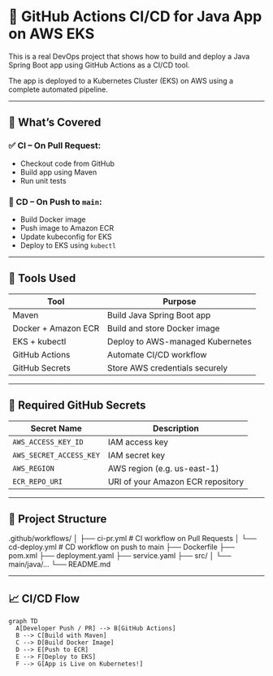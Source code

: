 # 🚀 GitHub Actions CI/CD for Java App on AWS EKS

This is a real DevOps project that shows how to build and deploy a Java Spring Boot app using GitHub Actions as a CI/CD tool.

The app is deployed to a Kubernetes Cluster (EKS) on AWS using a complete automated pipeline.

---

## 📌 What’s Covered

### ✅ CI – On Pull Request:
- Checkout code from GitHub
- Build app using Maven
- Run unit tests

### 🚀 CD – On Push to `main`:
- Build Docker image
- Push image to Amazon ECR
- Update kubeconfig for EKS
- Deploy to EKS using `kubectl`

---

## 🧰 Tools Used

| Tool               | Purpose                                |
|--------------------|----------------------------------------|
| Maven              | Build Java Spring Boot app             |
| Docker + Amazon ECR| Build and store Docker image           |
| EKS + kubectl      | Deploy to AWS-managed Kubernetes       |
| GitHub Actions     | Automate CI/CD workflow                |
| GitHub Secrets     | Store AWS credentials securely         |

---

## 🔐 Required GitHub Secrets

| Secret Name             | Description                       |
|-------------------------|-----------------------------------|
| `AWS_ACCESS_KEY_ID`     | IAM access key                    |
| `AWS_SECRET_ACCESS_KEY` | IAM secret key                    |
| `AWS_REGION`            | AWS region (e.g. us-east-1)       |
| `ECR_REPO_URI`          | URI of your Amazon ECR repository |

---

## 📁 Project Structure


.github/workflows/ │ ├── ci-pr.yml # CI workflow on Pull Requests │ └── cd-deploy.yml # CD workflow on push to main ├── Dockerfile ├── pom.xml ├── deployment.yaml ├── service.yaml ├── src/ │ └── main/java/... └── README.md


---

## 📈 CI/CD Flow

```mermaid
graph TD
  A[Developer Push / PR] --> B[GitHub Actions]
  B --> C[Build with Maven]
  C --> D[Build Docker Image]
  D --> E[Push to ECR]
  E --> F[Deploy to EKS]
  F --> G[App is Live on Kubernetes!]
